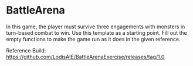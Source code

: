 # BattleArena
In this game, the player must survive three engagements with monsters in turn-based combat to win. Use this template as a starting point. Fill out the empty functions to make the game run as it does in the given reference.

Reference Build:
https://github.com/LodisAIE/BattleArenaExercise/releases/tag/1.0
